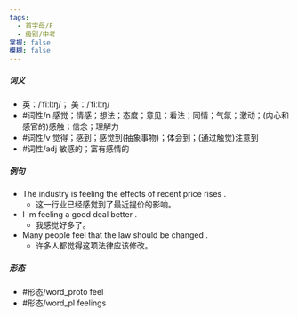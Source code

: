 ```yaml
---
tags:
  - 首字母/F
  - 级别/中考
掌握: false
模糊: false
---
```

##### 词义
- 英：/ˈfiːlɪŋ/； 美：/ˈfiːlɪŋ/
- #词性/n  感觉；情感；想法；态度；意见；看法；同情；气氛；激动；(内心和感官的)感触；信念；理解力
- #词性/v  觉得；感到；感觉到(抽象事物)；体会到；(通过触觉)注意到
- #词性/adj  敏感的；富有感情的
##### 例句
- The industry is feeling the effects of recent price rises .
	- 这一行业已经感觉到了最近提价的影响。
- I 'm feeling a good deal better .
	- 我感觉好多了。
- Many people feel that the law should be changed .
	- 许多人都觉得这项法律应该修改。
##### 形态
- #形态/word_proto feel
- #形态/word_pl feelings
